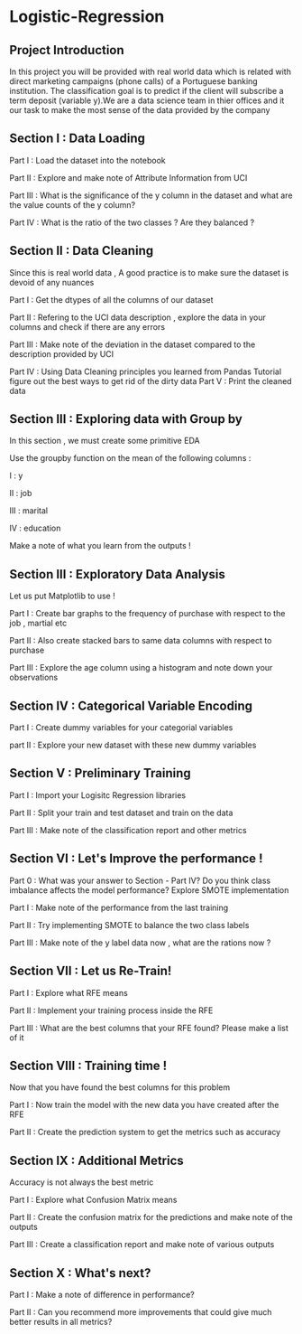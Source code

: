 # Logistic-Regression

## Project Introduction

In this project you will be provided with real world data which is related with direct marketing campaigns (phone calls) of a Portuguese banking institution. The classification goal is to predict if the client will subscribe a term deposit (variable y).We are a data science team in thier offices and it our task to make the most sense of the data provided by the company


## Section I : Data Loading

Part I : Load the dataset into the notebook 

Part II : Explore and make note of Attribute Information from UCI 

Part III : What is the significance of the y column in the dataset and what are the value counts of the y column? 

Part IV : What is the ratio of the two classes ? Are they balanced ? 

## Section II : Data Cleaning

Since this is real world data , A good practice is to make sure the dataset is devoid of any nuances

Part I : Get the dtypes of all the columns of our dataset 

Part II : Refering to the UCI data description , explore the data in your columns and check if there are any errors 

Part III : Make note of the deviation in the dataset compared to the description provided by UCI 

Part IV : Using Data Cleaning principles you learned from Pandas Tutorial figure out the best ways to get rid of the dirty data Part V : Print the cleaned data

## Section III : Exploring data with Group by

In this section , we must create some primitive EDA

Use the groupby function on the mean of the following columns :

I : y 

II : job 

III : marital

IV : education

Make a note of what you learn from the outputs !

## Section III : Exploratory Data Analysis

Let us put Matplotlib to use !

Part I : Create bar graphs to the frequency of purchase with respect to the job , martial etc 

Part II : Also create stacked bars to same data columns with respect to purchase

Part III : Explore the age column using a histogram and note down your observations

## Section IV : Categorical Variable Encoding

Part I : Create dummy variables for your categorial variables 

part II : Explore your new dataset with these new dummy variables 

## Section V : Preliminary Training

Part I : Import your Logisitc Regression libraries 

Part II : Split your train and test dataset and train on the data 

Part III : Make note of the classification report and other metrics

## Section VI : Let's Improve the performance !

Part 0 : What was your answer to Section - Part IV? Do you think class imbalance affects the model performance? Explore SMOTE implementation

Part I : Make note of the performance from the last training 

Part II : Try implementing SMOTE to balance the two class labels 

Part III : Make note of the y label data now , what are the rations now ?

## Section VII : Let us Re-Train!

Part I : Explore what RFE means 

Part II : Implement your training process inside the RFE 

Part III : What are the best columns that your RFE found? Please make a list of it

## Section VIII : Training time !

Now that you have found the best columns for this problem

Part I : Now train the model with the new data you have created after the RFE 

Part II : Create the prediction system to get the metrics such as accuracy

## Section IX : Additional Metrics

Accuracy is not always the best metric

Part I : Explore what Confusion Matrix means 

Part II : Create the confusion matrix for the predictions and make note of the outputs 

Part III : Create a classification report and make note of various outputs

## Section X : What's next?

Part I : Make a note of difference in performance? 

Part II : Can you recommend more improvements that could give much better results in all metrics?
